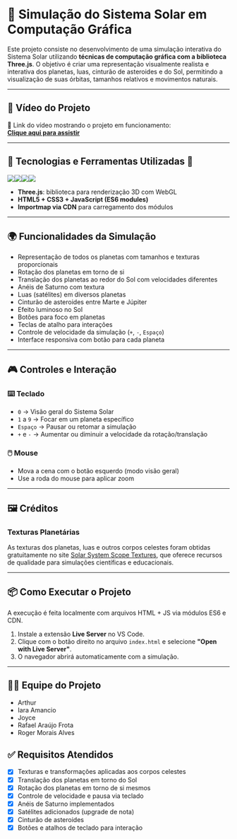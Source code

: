 # 🌌 Simulação do Sistema Solar em Computação Gráfica

Este projeto consiste no desenvolvimento de uma simulação interativa do Sistema Solar utilizando **técnicas de computação gráfica com a biblioteca Three.js**. O objetivo é criar uma representação visualmente realista e interativa dos planetas, luas, cinturão de asteroides e do Sol, permitindo a visualização de suas órbitas, tamanhos relativos e movimentos naturais.

---

## 🎥 Vídeo do Projeto

🔗 Link do vídeo mostrando o projeto em funcionamento:  
**[Clique aqui para assistir](https://youtube.com/)**  

---

## 🧰 Tecnologias e Ferramentas Utilizadas 🔧

<img src="https://img.shields.io/badge/HTML5-E34F26?style=for-the-badge&logo=html5&logoColor=white"><img src="https://img.shields.io/badge/CSS3-1572B6?style=for-the-badge&logo=css3&logoColor=white"><img src="https://img.shields.io/badge/JavaScript-F7DF1E?style=for-the-badge&logo=javascript&logoColor=black"><img src="https://img.shields.io/badge/Three.js-000000?style=for-the-badge&logo=three.js&logoColor=white">

- **Three.js**: biblioteca para renderização 3D com WebGL
- **HTML5 + CSS3 + JavaScript (ES6 modules)**
- **Importmap via CDN** para carregamento dos módulos

---

## 🌍 Funcionalidades da Simulação

- Representação de todos os planetas com tamanhos e texturas proporcionais
- Rotação dos planetas em torno de si
- Translação dos planetas ao redor do Sol com velocidades diferentes
- Anéis de Saturno com textura
- Luas (satélites) em diversos planetas
- Cinturão de asteroides entre Marte e Júpiter
- Efeito luminoso no Sol
- Botões para foco em planetas
- Teclas de atalho para interações
- Controle de velocidade da simulação (`+`, `-`, `Espaço`)
- Interface responsiva com botão para cada planeta

---

## 🎮 Controles e Interação

### ⌨️ Teclado
- `0` → Visão geral do Sistema Solar
- `1` a `9` → Focar em um planeta específico
- `Espaço` → Pausar ou retomar a simulação
- `+` e `-` → Aumentar ou diminuir a velocidade da rotação/translação

### 🖱️ Mouse
- Mova a cena com o botão esquerdo (modo visão geral)
- Use a roda do mouse para aplicar zoom

---

## 🖼️ Créditos

### Texturas Planetárias
As texturas dos planetas, luas e outros corpos celestes foram obtidas gratuitamente no site [Solar System Scope Textures](https://www.solarsystemscope.com/textures/), que oferece recursos de qualidade para simulações científicas e educacionais.

---

## 📦 Como Executar o Projeto

A execução é feita localmente com arquivos HTML + JS via módulos ES6 e CDN.

1. Instale a extensão **Live Server** no VS Code.
2. Clique com o botão direito no arquivo `index.html` e selecione **"Open with Live Server"**.
3. O navegador abrirá automaticamente com a simulação.


---

## 👨‍🚀 Equipe do Projeto

- Arthur 
- Iara Amancio 
- Joyce 
- Rafael Araújo Frota 
- Roger Morais Alves 



## ✅ Requisitos Atendidos

- [x] Texturas e transformações aplicadas aos corpos celestes
- [x] Translação dos planetas em torno do Sol
- [x] Rotação dos planetas em torno de si mesmos
- [x] Controle de velocidade e pausa via teclado
- [x] Anéis de Saturno implementados
- [x] Satélites adicionados (upgrade de nota)
- [x] Cinturão de asteroides
- [x] Botões e atalhos de teclado para interação